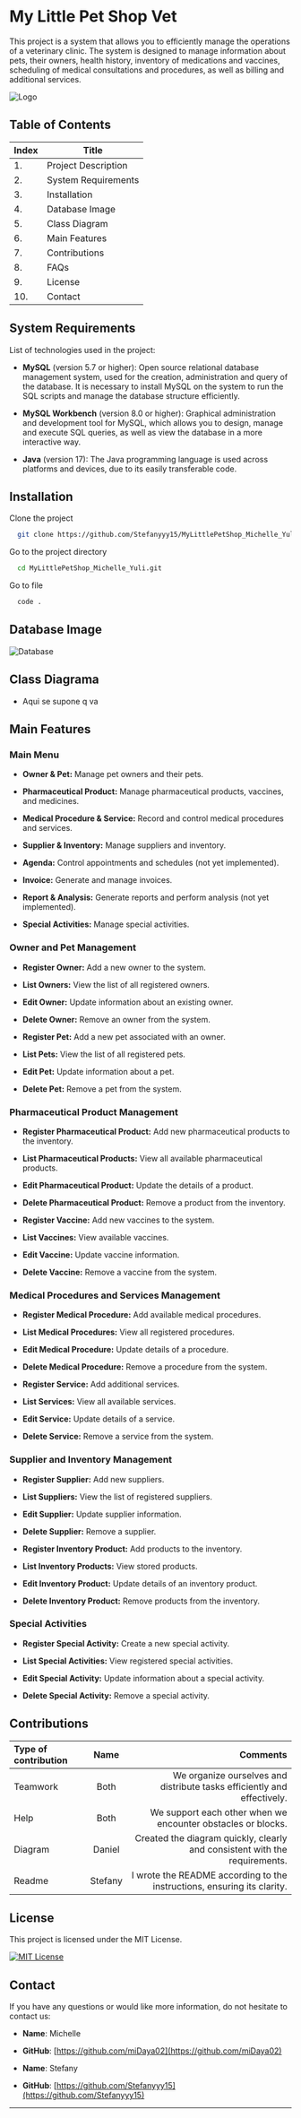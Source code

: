 # My Little Pet Shop Vet

This project is a system that allows you to efficiently manage the operations of a veterinary clinic. The system is designed to manage information about pets, their owners, health history, inventory of medications and vaccines, scheduling of medical consultations and procedures, as well as billing and additional services.

![Logo](img/lps-logo.png)

## Table of Contents 

| Index | Title |
| ------ | --------------- |
| 1. | Project Description |
| 2. | System Requirements |
| 3. | Installation |
| 4. | Database Image|
| 5. | Class Diagram |
| 6. | Main Features|
| 7. | Contributions|
| 8. | FAQs |
| 9. | License |
| 10. | Contact |

## System Requirements

List of technologies used in the project:
- **MySQL** (version 5.7 or higher): Open source relational database management system, used for the creation, administration and query of the database. It is necessary to install MySQL on the system to run the SQL scripts and manage the database structure efficiently.

- **MySQL Workbench** (version 8.0 or higher): Graphical administration and development tool for MySQL, which allows you to design, manage and execute SQL queries, as well as view the database in a more interactive way.

- **Java** (version 17): The Java programming language is used across platforms and devices, due to its easily transferable code. 

## Installation

Clone the project

```bash
  git clone https://github.com/Stefanyyy15/MyLittlePetShop_Michelle_Yuli.git
```

Go to the project directory

```bash
  cd MyLittlePetShop_Michelle_Yuli.git
```

Go to file

```bash
  code .
```

## Database Image

![Database](img/Veterinaria.svg)

## Class Diagrama

- Aqui se supone q va

## Main Features

### Main Menu

- **Owner & Pet:** Manage pet owners and their pets.

- **Pharmaceutical Product:** Manage pharmaceutical products, vaccines, and medicines.

- **Medical Procedure & Service:** Record and control medical procedures and services.

- **Supplier & Inventory:** Manage suppliers and inventory.

- **Agenda:** Control appointments and schedules (not yet implemented).

- **Invoice:** Generate and manage invoices.

- **Report & Analysis:** Generate reports and perform analysis (not yet implemented).

- **Special Activities:** Manage special activities.

### Owner and Pet Management

- **Register Owner:** Add a new owner to the system.

- **List Owners:** View the list of all registered owners.

- **Edit Owner:** Update information about an existing owner.

- **Delete Owner:** Remove an owner from the system.

- **Register Pet:** Add a new pet associated with an owner.

- **List Pets:** View the list of all registered pets.

- **Edit Pet:** Update information about a pet.

- **Delete Pet:** Remove a pet from the system.

### Pharmaceutical Product Management

- **Register Pharmaceutical Product:** Add new pharmaceutical products to the inventory.

- **List Pharmaceutical Products:** View all available pharmaceutical products.

- **Edit Pharmaceutical Product:** Update the details of a product.

- **Delete Pharmaceutical Product:** Remove a product from the inventory.

- **Register Vaccine:** Add new vaccines to the system.

- **List Vaccines:** View available vaccines.

- **Edit Vaccine:** Update vaccine information.

- **Delete Vaccine:** Remove a vaccine from the system.

### Medical Procedures and Services Management

- **Register Medical Procedure:** Add available medical procedures.

- **List Medical Procedures:** View all registered procedures.

- **Edit Medical Procedure:** Update details of a procedure.

- **Delete Medical Procedure:** Remove a procedure from the system.

- **Register Service:** Add additional services.

- **List Services:** View all available services.

- **Edit Service:** Update details of a service.

- **Delete Service:** Remove a service from the system.

### Supplier and Inventory Management

- **Register Supplier:** Add new suppliers.

- **List Suppliers:** View the list of registered suppliers.

- **Edit Supplier:** Update supplier information.

- **Delete Supplier:** Remove a supplier.

- **Register Inventory Product:** Add products to the inventory.

- **List Inventory Products:** View stored products.

- **Edit Inventory Product:** Update details of an inventory product.

- **Delete Inventory Product:** Remove products from the inventory.

### Special Activities

- **Register Special Activity:** Create a new special activity.

- **List Special Activities:** View registered special activities.

- **Edit Special Activity:** Update information about a special activity.

- **Delete Special Activity:** Remove a special activity.

## Contributions

| Type of contribution | Name | Comments |
|:---------------------|:--------:|------------:|
| Teamwork | Both | We organize ourselves and distribute tasks efficiently and effectively.|
| Help | Both | We support each other when we encounter obstacles or blocks. |
| Diagram | Daniel | Created the diagram quickly, clearly and consistent with the requirements.|
| Readme | Stefany |I wrote the README according to the instructions, ensuring its clarity. |


## License

This project is licensed under the MIT License. 

[![MIT License](https://img.shields.io/badge/License-MIT-green.svg)](https://choosealicense.com/licenses/mit/)


## Contact

If you have any questions or would like more information, do not hesitate to contact us:

- **Name**: Michelle
- **GitHub**: [https://github.com/miDaya02](https://github.com/miDaya02)

- **Name**: Stefany
- **GitHub**: [https://github.com/Stefanyyy15](https://github.com/Stefanyyy15)

---
